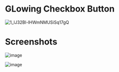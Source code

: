 # GLowing Checkbox Button

![1_lJ32Bl-lHWmNMUSiSq17gQ](https://user-images.githubusercontent.com/72864817/171863780-16f7afb7-32a5-4547-a427-23c8a8ed0524.png)

# Screenshots

![image](https://user-images.githubusercontent.com/72864817/175023041-5d8db953-ec97-4d74-94aa-30422933a38f.png)

![image](https://user-images.githubusercontent.com/72864817/175023141-a7c86eee-d610-4838-8e05-f735f05eca17.png)


